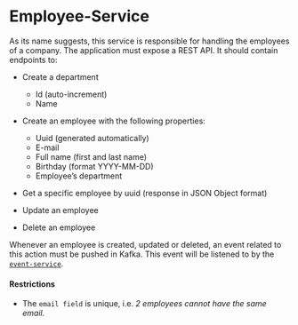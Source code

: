 # Employee-Service

As its name suggests, this service is responsible for handling the employees of a company. The application must expose a REST API. It should contain endpoints to:
  - Create a department
    - Id (auto-increment)
    - Name
    
 - Create an employee with the following properties:
   - Uuid (generated automatically)
   - E-mail
   - Full name (first and last name)
   - Birthday (format YYYY-MM-DD)
   - Employee’s department
   
  - Get a specific employee by uuid (response in JSON Object format)
  - Update an employee
  - Delete an employee

Whenever an employee is created, updated or deleted, an event related to this action must be pushed in Kafka. This event will be listened to by the [`event-service`](https://github.com/takeaway/bob-challenge-event-service/).

#### Restrictions

 - The `email field` is unique, i.e. _2 employees cannot have the same email._
